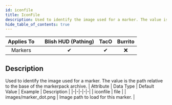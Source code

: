 ```yaml
---
id: iconfile
title: IconFile
description: Used to identify the image used for a marker. The value is the path relative to the base of the markerpack archive.
hide_table_of_contents: true
---
```

| Applies To | | Blish HUD (Pathing) | TacO | Burrito |
|-|-|-|-|-|
| <center>Markers</center> | | <center>✔</center> | <center>✔</center> | <center>❌</center> |


## Description
Used to identify the image used for a marker. The value is the path relative to the base of the markerpack archive.
| Attribute | Data Type | Default Value | Example | Description |
|-|-|-|-|-|
| iconfile | file |  | images/marker_dot.png | Image path to load for this marker. | 

